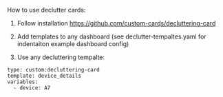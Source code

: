 How to use declutter cards:
1. Follow installation 
    https://github.com/custom-cards/decluttering-card
2. Add templates to any dashboard (see declutter-tempaltes.yaml for indentaiton example dashboard config)

3. Use any decluttering tempalte:

```
type: custom:decluttering-card
template: device_details
variables:
  - device: A7
```
